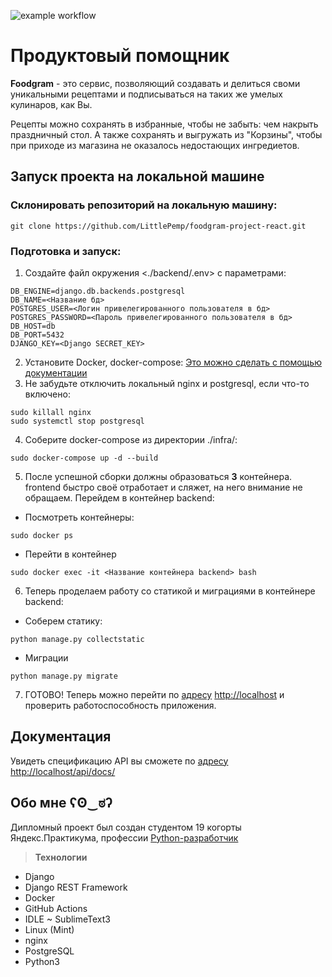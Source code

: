 ![example workflow](https://github.com/LittlePemp/foodgram-project-react/actions/workflows/foodgram_workflow.yml/badge.svg)
# Продуктовый помощник

**Foodgram** - это сервис, позволяющий создавать и делиться своми уникальными рецептами и подписываться на таких же умелых кулинаров, как Вы. 

Рецепты можно сохранять в избранные, чтобы не забыть: чем накрыть праздничный стол. А также сохранять и выгружать из "Корзины", чтобы при приходе из магазина не оказалось недостающих ингредиетов.

## Запуск проекта на локальной машине
### Склонировать репозиторий на локальную машину:
```
git clone https://github.com/LittlePemp/foodgram-project-react.git
```
### Подготовка и запуск:
1) Создайте файл окружения <./backend/.env> с параметрами:
```
DB_ENGINE=django.db.backends.postgresql
DB_NAME=<Название бд>
POSTGRES_USER=<Логин привелегированного пользователя в бд>
POSTGRES_PASSWORD=<Пароль привелегированного пользователя в бд>
DB_HOST=db
DB_PORT=5432
DJANGO_KEY=<Django SECRET_KEY>
```  
2) Установите Docker, docker-compose:
[Это можно сделать с помощью документации](https://docs.docker.com/engine/install/)
3) Не забудьте отключить локальный nginx и postgresql, если что-то включено:
```
sudo killall nginx
sudo systemctl stop postgresql
```
4) Соберите docker-compose из директории ./infra/:
```
sudo docker-compose up -d --build
```
5) После успешной сборки должны образоваться **3** контейнера. frontend быстро своё отработает и сляжет, на него внимание не обращаем. Перейдем в контейнер backend:
- Посмотреть контейнеры:
```
sudo docker ps
```
- Перейти в контейнер
```
sudo docker exec -it <Название контейнера backend> bash
```
6) Теперь проделаем работу со статикой и миграциями в контейнере backend:
- Соберем статику:
```
python manage.py collectstatic
```
- Миграции
```
python manage.py migrate
```
7) ГОТОВО! Теперь можно перейти по [адресу](http://localhost) <http://localhost> и проверить работоспособность приложения.
## Документация 
Увидеть спецификацию API вы сможете по [адресу](http://localhost/api/docs/) <http://localhost/api/docs/>
## Обо мне ʕʘ‿ಠʔ
Дипломный проект был создан студентом 19 когорты Яндекс.Практикума, профессии [Python-разработчик](https://practicum.yandex.ru/profile/backend-developer/)

> **Технологии**
- Django
- Django REST Framework
- Docker
- GitHub Actions
- IDLE ~ SublimeText3
- Linux (Mint)
- nginx
- PostgreSQL
- Python3
